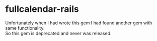 # fullcalendar-rails

Unfortunately when I had wrote this gem I had found another gem with same functionality.  
So this gem is deprecated and never was released.
